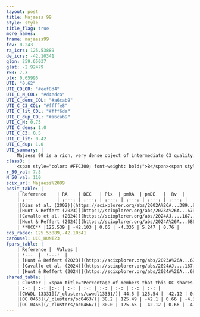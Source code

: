 ```yaml
---
layout: post
title: Majaess 99
style: style
title_flag: true
more_names: 
fname: majaess99
fov: 0.243
ra_icrs: 125.53889
de_icrs: -42.10341
glon: 259.65037
glat: -2.92479
r50: 7.3
plx: 0.65995
UTI: "0.62"
UTI_COLOR: "#eef8d4"
UTI_C_N_COL: "#d4edca"
UTI_C_dens_COL: "#a6cab9"
UTI_C_C3_COL: "#ffffe8"
UTI_C_lit_COL: "#fff6da"
UTI_C_dup_COL: "#a6cab9"
UTI_C_N: 0.75
UTI_C_dens: 1.0
UTI_C_C3: 0.5
UTI_C_lit: 0.42
UTI_C_dup: 1.0
UTI_summary: |
    Majaess 99 is a rich, very dense object of intermediate C3 quality. It is poorly studied in the literature. This object shares a moderate percentage of members with 3 later reported entries.
class3: |
    <span style="color: #FFC300; font-weight: bold;">B</span><span style="color: #FFC300; font-weight: bold;">B</span>
r_50_val: 7.3
N_50_val: 110
scix_url: Majaess%2099
posit_table: |
    | Reference    | RA    | DEC   | Plx  | pmRA  | pmDE   |  Rv  |
    | :---         | :---: | :---: | :---: | :---: | :---: | :---: |
    |[Dias et al. (2002)](https://scixplorer.org/abs/2002A%26A...389..871D) | 125.438 | -42.082 | -- | -4.51 | 1.54 | -- |
    |[Hunt & Reffert (2023)](https://scixplorer.org/abs/2023A%26A...673A.114H) | 125.489 | -42.084 | 0.66 | -4.344 | 5.232 | 10.996 |
    |[Cavallo et al. (2024)](https://scixplorer.org/abs/2024AJ....167...12C) | 125.616 | -42.128 | 0.663 | -- | -- | -- |
    |[Hunt & Reffert (2024)](https://scixplorer.org/abs/2024A%26A...686A..42H) | 125.489 | -42.084 | 0.66 | -4.344 | 5.232 | 10.996 |
    | **UCC** |125.539 | -42.103 | 0.66 | -4.335 | 5.247 | 0.76 | 
cds_radec: 125.53889,-42.10341
carousel: UCC_HUNT23
fpars_table: |
    | Reference |  Values |
    | :---  |  :---:  |
    | [Hunt & Reffert (2023)](https://scixplorer.org/abs/2023A%26A...673A.114H) | `AV50=1.803, diffAV50=2.707, MOD50=10.806, logAge50=6.805` |
    | [Cavallo et al. (2024)](https://scixplorer.org/abs/2024AJ....167...12C) | `AV50=1.43, dMod50=10.73, logAge50=7.77, [Fe/H]50=0.35` |
    | [Hunt & Reffert (2024)](https://scixplorer.org/abs/2024A%26A...686A..42H) | `MassJ=395.999` |
shared_table: |
    | Cluster | <span title="Percentage of members that this OC shares with the ones listed">%</span>   | RA   | DEC   | Plx   | pmRA  | pmDE  | Rv | UTI |
    | :-: | :-: |:-: | :-: | :-: | :-: | :-: | :-: | :-: |
    |[CWWDL 13331](/_clusters/cwwdl13331/)| 44.5 | 125.54 | -42.12 | 0.66 | -4.31 | 5.28 | -7.14 |0.0 |
    |[OC 0463](/_clusters/oc0463/)| 38.2 | 125.49 | -42.1 | 0.66 | -4.32 | 5.2 | 0.76 |0.0 |
    |[OC 0466](/_clusters/oc0466/)| 30.0 | 125.65 | -42.12 | 0.66 | -4.31 | 5.31 | 0.76 |0.01 |
---
```

